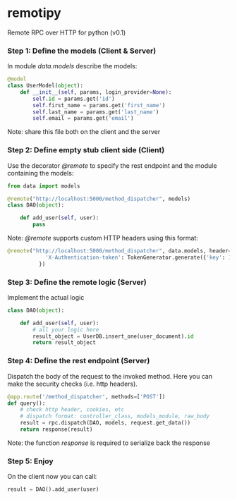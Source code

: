 # remotipy
Remote RPC over HTTP for python (v0.1)

### Step 1: Define the models (Client & Server)

In module *data.models* describe the models:

```python
@model
class UserModel(object):
    def __init__(self, params, login_provider=None):
        self.id = params.get('id')
        self.first_name = params.get('first_name')
        self.last_name = params.get('last_name')
        self.email = params.get('email')
```

Note: share this file both on the client and the server

### Step 2: Define empty stub client side (Client)

Use the decorator *@remote* to specify the rest endpoint and the module containing the models:

```python
from data import models

@remote("http://localhost:5000/method_dispatcher", models)
class DAO(object):

    def add_user(self, user):
        pass
```

Note: *@remote* supports custom HTTP headers using this format:
```python
@remote("http://localhost:5000/method_dispatcher", data.models, header={
            'X-Authentication-token': TokenGenerator.generate({'key': 123456789})
          })
```

### Step 3: Define the remote logic (Server)

Implement the actual logic

```python
class DAO(object):

    def add_user(self, user):
        # all your logic here
        result_object = UserDB.insert_one(user_document).id
        return result_object
```

### Step 4: Define the rest endpoint (Server)

Dispatch the body of the request to the invoked method. Here you can make the security checks (i.e. http headers).

```python
@app.route('/method_dispatcher', methods=['POST'])
def query():
    # check http header, cookies, etc
    # dispatch format: controller_class, models_module, raw_body 
    result = rpc.dispatch(DAO, models, request.get_data())
    return response(result)
```

Note: the function *response* is required to serialize back the response

### Step 5: Enjoy

On the client now you can call:
```python
result = DAO().add_user(user)
```

